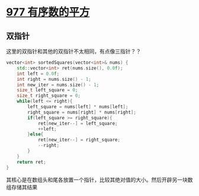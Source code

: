 # [977 有序数的平方](https://leetcode.cn/problems/squares-of-a-sorted-array/)

## 双指针

这里的双指针和其他的双指针不太相同，有点像三指针？？

```c++
vector<int> sortedSquares(vector<int>& nums) {
    std::vector<int> ret(nums.size(), 0.0f);
    int left = 0.0f;
    int right = nums.size() - 1;
    int new_iter = nums.size() - 1;
    size_t left_square = 0;
    size_t right_square = 0;
    while(left <= right){
        left_square = nums[left] * nums[left];
        right_square = nums[right] * nums[right];
        if(left_square >= right_square){
            ret[new_iter--] = left_square;
            ++left;
        }else{
            ret[new_iter--] = right_square;
            --right;
        }
    }
    return ret;
}
```

其核心是在数组头和尾各放置一个指针，比较其绝对值的大小。然后开辟另一块数组存储其结果
